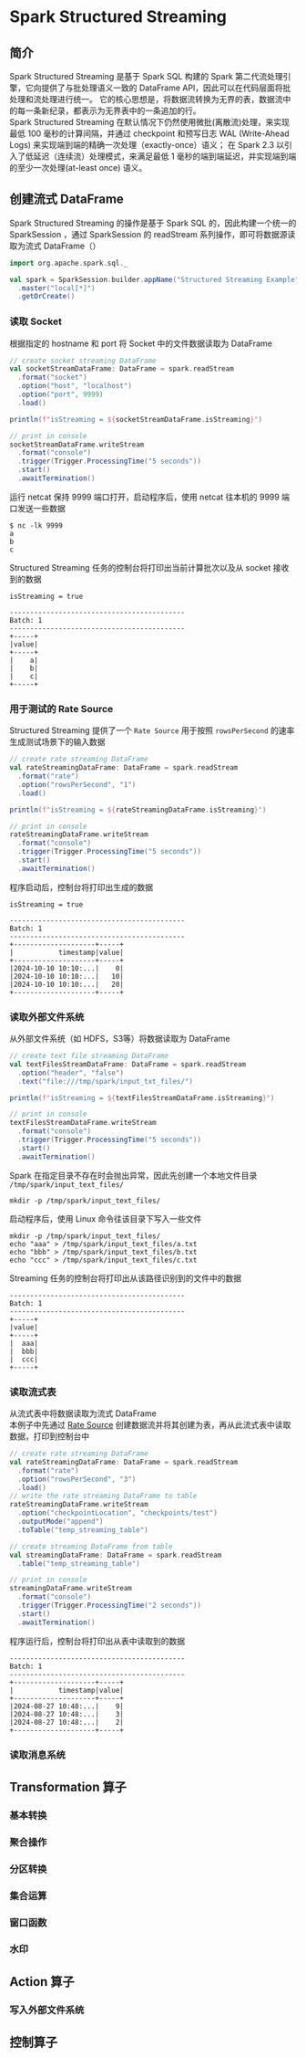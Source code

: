 # Spark Structured Streaming 
## 简介
Spark Structured Streaming 是基于 Spark SQL 构建的 Spark 第二代流处理引擎，它向提供了与批处理语义一致的 DataFrame API，因此可以在代码层面将批处理和流处理进行统一。 它的核心思想是，将数据流转换为无界的表，数据流中的每一条新纪录，都表示为无界表中的一条追加的行。  
Spark Structured Streaming 在默认情况下仍然使用微批(离散流)处理，来实现最低 100 毫秒的计算间隔，并通过 checkpoint 和预写日志 WAL (Write-Ahead Logs) 来实现端到端的精确一次处理（exactly-once）语义；
在 Spark 2.3 以引入了低延迟（连续流）处理模式，来满足最低 1 毫秒的端到端延迟，并实现端到端的至少一次处理(at-least once) 语义。  

## 创建流式 DataFrame  
Spark Structured Streaming 的操作是基于 Spark SQL 的，因此构建一个统一的 SparkSession ，通过 SparkSession 的 readStream 系列操作，即可将数据源读取为流式 DataFrame（）
```scala
import org.apache.spark.sql._

val spark = SparkSession.builder.appName("Structured Streaming Example")
  .master("local[*]")
  .getOrCreate()
```

### 读取 Socket  
根据指定的 hostname 和 port 将 Socket 中的文件数据读取为 DataFrame  
```scala  
// create socket streaming DataFrame
val socketStreamDataFrame: DataFrame = spark.readStream
  .format("socket")
  .option("host", "localhost")
  .option("port", 9999)
  .load()

println(f"isStreaming = ${socketStreamDataFrame.isStreaming}")

// print in console
socketStreamDataFrame.writeStream
  .format("console")
  .trigger(Trigger.ProcessingTime("5 seconds"))
  .start()
  .awaitTermination()
```
运行 netcat 保持 9999 端口打开，启动程序后，使用 netcat 往本机的 9999 端口发送一些数据
``` 
$ nc -lk 9999
a
b
c
```
Structured Streaming 任务的控制台将打印出当前计算批次以及从 socket 接收到的数据  
``` 
isStreaming = true

-------------------------------------------
Batch: 1
-------------------------------------------
+-----+
|value|
+-----+
|    a|
|    b|
|    c|
+-----+
```
### 用于测试的 Rate Source 
Structured Streaming 提供了一个 `Rate Source` 用于按照 `rowsPerSecond` 的速率生成测试场景下的输入数据   
```scala 
// create rate streaming DataFrame
val rateStreamingDataFrame: DataFrame = spark.readStream
  .format("rate")
  .option("rowsPerSecond", "1")
  .load()

println(f"isStreaming = ${rateStreamingDataFrame.isStreaming}")

// print in console
rateStreamingDataFrame.writeStream
  .format("console")
  .trigger(Trigger.ProcessingTime("5 seconds"))
  .start()
  .awaitTermination()
```
程序启动后，控制台将打印出生成的数据
``` 
isStreaming = true

-------------------------------------------
Batch: 1
-------------------------------------------
+--------------------+-----+
|           timestamp|value|
+--------------------+-----+
|2024-10-10 10:10:...|    0|
|2024-10-10 10:10:...|   10|
|2024-10-10 10:10:...|   20|
+--------------------+-----+
```
### 读取外部文件系统
从外部文件系统（如 HDFS，S3等）将数据读取为 DataFrame  
```scala
// create text file streaming DataFrame
val textFilesStreamDataFrame: DataFrame = spark.readStream
  .option("header", "false")
  .text("file:///tmp/spark/input_txt_files/")

println(f"isStreaming = ${textFilesStreamDataFrame.isStreaming}")

// print in console
textFilesStreamDataFrame.writeStream
  .format("console")
  .trigger(Trigger.ProcessingTime("5 seconds"))
  .start()
  .awaitTermination()

```
Spark 在指定目录不存在时会抛出异常，因此先创建一个本地文件目录 `/tmp/spark/input_text_files/` 
```shell
mkdir -p /tmp/spark/input_text_files/
```
启动程序后，使用 Linux 命令往该目录下写入一些文件
```shell 
mkdir -p /tmp/spark/input_text_files/
echo "aaa" > /tmp/spark/input_text_files/a.txt
echo "bbb" > /tmp/spark/input_text_files/b.txt
echo "ccc" > /tmp/spark/input_text_files/c.txt

```
Streaming 任务的控制台将打印出从该路径识别到的文件中的数据
``` 
-------------------------------------------
Batch: 1
-------------------------------------------
+-----+
|value|
+-----+
|  aaa|
|  bbb|
|  ccc|
+-----+
```

### 读取流式表
从流式表中将数据读取为流式 DataFrame   
本例子中先通过 [Rate Source](#用于测试的-rate-source-) 创建数据流并将其创建为表，再从此流式表中读取数据，打印到控制台中   
```scala
// create rate streaming DataFrame
val rateStreamingDataFrame: DataFrame = spark.readStream
  .format("rate")
  .option("rowsPerSecond", "3")
  .load()
// write the rate streaming DataFrame to table
rateStreamingDataFrame.writeStream
  .option("checkpointLocation", "checkpoints/test")
  .outputMode("append")
  .toTable("temp_streaming_table")

// create streaming DataFrame from table
val streamingDataFrame: DataFrame = spark.readStream
  .table("temp_streaming_table")

// print in console
streamingDataFrame.writeStream
  .format("console")
  .trigger(Trigger.ProcessingTime("2 seconds"))
  .start()
  .awaitTermination()
```
程序运行后，控制台将打印出从表中读取到的数据   
``` 
-------------------------------------------
Batch: 1
-------------------------------------------
+--------------------+-----+
|           timestamp|value|
+--------------------+-----+
|2024-08-27 10:48:...|    9|
|2024-08-27 10:48:...|    3|
|2024-08-27 10:48:...|    2|
+--------------------+-----+
``` 

### 读取消息系统

## Transformation 算子
### 基本转换
### 聚合操作
### 分区转换
### 集合运算
### 窗口函数
### 水印
### 

## Action 算子 
### 写入外部文件系统
### 

## 控制算子


